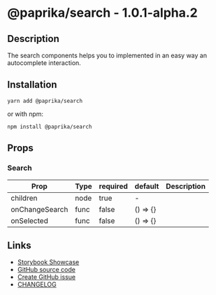 
<!-- start: Autogenerated - do not modify -->

# @paprika/search - 1.0.1-alpha.2

## Description
The search components helps you to implemented in an easy way an autocomplete interaction.

## Installation

```
yarn add @paprika/search
```

or with npm:

```
npm install @paprika/search
```

## Props 
### Search 
| Prop  | Type  | required  | default   | Description |
|-------|-------| --------  | --------- | ----------- |
|children|node|true|-| |
|onChangeSearch|func|false|() => {}| |
|onSelected|func|false|() => {}| |


<!-- end: Autogenerated - do not modify -->
<!-- content -->

<!-- eoContent -->

## Links
- [Storybook Showcase](https://paprika.highbond.com/?path=/story/forms-search--showcase)
- [GitHub source code](https://github.com/acl-services/paprika/tree/master/packages/Search/src)
- [Create GitHub issue](https://github.com/acl-services/paprika/issues/new?label=[]&title=@paprika/search%20[help]:%20your%20short%20description&body=%0A%23%20Help%20wanted%0A%0A%23%23%20Please%20write%20your%20question.%0A*A%20clear%20and%20concise%20description%20of%20what%20the%20question%20is*%0A%0A%23%23%20Additional%20context%0A*Add%20any%20other%20context%20or%20screenshots%20about%20your%20question%20here.*%0A)
- [CHANGELOG](https://github.com/acl-services/paprika/tree/master/packages/Search/CHANGELOG.md)
